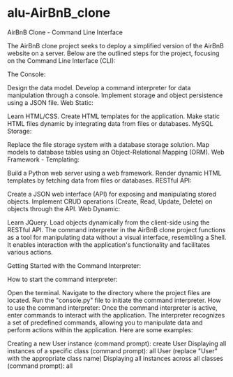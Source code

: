 # alu-AirBnB_clone
AirBnB Clone - Command Line Interface

The AirBnB clone project seeks to deploy a simplified version of the AirBnB website on a server. Below are the outlined steps for the project, focusing on the Command Line Interface (CLI):

The Console:

Design the data model.
Develop a command interpreter for data manipulation through a console.
Implement storage and object persistence using a JSON file.
Web Static:

Learn HTML/CSS.
Create HTML templates for the application.
Make static HTML files dynamic by integrating data from files or databases.
MySQL Storage:

Replace the file storage system with a database storage solution.
Map models to database tables using an Object-Relational Mapping (ORM).
Web Framework - Templating:

Build a Python web server using a web framework.
Render dynamic HTML templates by fetching data from files or databases.
RESTful API:

Create a JSON web interface (API) for exposing and manipulating stored objects.
Implement CRUD operations (Create, Read, Update, Delete) on objects through the API.
Web Dynamic:

Learn JQuery.
Load objects dynamically from the client-side using the RESTful API.
The command interpreter in the AirBnB clone project functions as a tool for manipulating data without a visual interface, resembling a Shell. It enables interaction with the application's functionality and facilitates various actions.

Getting Started with the Command Interpreter:

How to start the command interpreter:

Open the terminal.
Navigate to the directory where the project files are located.
Run the "console.py" file to initiate the command interpreter.
How to use the command interpreter:
Once the command interpreter is active, enter commands to interact with the application. The interpreter recognizes a set of predefined commands, allowing you to manipulate data and perform actions within the application. Here are some examples:

Creating a new User instance (command prompt): create User
Displaying all instances of a specific class (command prompt): all User (replace "User" with the appropriate class name)
Displaying all instances across all classes (command prompt): all
